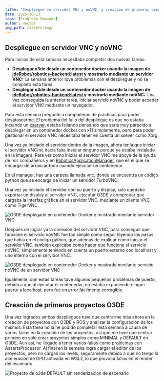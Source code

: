 ```yaml
---
title: "Despliegue en servidor VNC y noVNC, y creación de primeros proyectos O3DE"
date: 2025-10-13
tags: [Progreso Semanal]
author: Hector
img_path: /assets/img/
---
```


## Despliegue en servidor VNC y noVNC

Para inicios de esta semana necesitaba completar dos nuevas tareas:

- **Desplegar o3de desde un contenedor docker usando la imagen de [jdeRobot/robotics-backend:latest](https://hub.docker.com/r/jderobot/robotics-backend) y mostrarlo mediante un servidor VNC:** La semana anterior tuve problemas con el despliegue y no se completó esta tarea.
- **Desplegar o3de desde un contenedor docker usando la imagen de [jdeRobot/robotics-backend:latest](https://hub.docker.com/r/jderobot/robotics-backend) y mostrarlo mediante noVNC:** Una vez conseguida la anterior tarea, iniciar servicio noVNC y poder acceder al servidor VNC mediante un navegador.

Para esta semana pregunte a compañeros de prácticas para poder desatascarme. El problema del fallo del despliegue es que no estaba inciando un [xserver](https://www.x.org/archive/X11R7.6/doc/man/man1/Xserver.1.xhtml), estaba fallando pensando que seria muy parecido a desplegar en un contenedor docker con x11 simplemente, pero para poder gestionar el servidor VNC necesitaba tener en cuenta un xsever como Xorg.

Una vez ya iniciado el servidor dentro de la imagen, ahora tenía que iniciar el servidor VNC(no hacía falta instalar ninguno porque ya estaba instalado en la imagen).
Para ver como iniciar el servidor VNC me apoye de la ayuda de mis compañeros y en [RoboticsApplicationManager](https://github.com/JdeRobot/RoboticsApplicationManager), que es el que se encargar de arrancar todo cuando ejecutar un contenedor.

En el manager, hay una carpeta llamada [vnc](https://github.com/JdeRobot/RoboticsApplicationManager/tree/humble-devel/manager/manager/vnc), donde se encuentra un código python que se encarga de iniciar un servidor TurboVNC.

Una vez ya iniciado el servidor con su puerto y display, solo quedaba exportar un display al servidor VNC, ejecutar O3DE y comprobar que cargaba la interfaz gráfica en el servidor VNC, mediante un cliente VNC como TigerVNC.

![O3DE desplegado en contenedor Docker y mostrado mediante servidor VNC](O3DE_VNC.png)

Después de lograr ya la conexión del servidor VNC, para conseguir que funcione el servicio noVNC fue tan simple como seguir leyendo los pasos que había en el código python, que además de explicar cómo iniciar el servidor VNC, también explicaba como hacer que funcione el servicio noVNC, simplemente teniendo en cuenta un puerto externo con localhost y uno interno con el servidor VNC.

![O3DE desplegado en contenedor Docker y mostrado mediante servicio noVNC de un servidor VNC](O3DE_noVNC.png)

Igualmente, con estas tareas tuve algunos pequeños problemas de puerto, debido a que al ejecutar el contenedor, no estaba exponiendo ningún puerto a localhost, pero fue un error fácilmente corregible.

## Creación de primeros proyectos O3DE

Una vez logrados ambos despliegues tuve que centrarme más ahora en la creación de proyectos con O3DE y ROS y analizar la configuración de los mismos.
Esta tarea no la he podido completar esta semana a causa de varios fallos en la creación de los proyectos, así que me tuve que centrar primero en solo crear proyectos simples como MINIMAL y DEFAULT en O3DE.
Aun así, he llegado a tener varios fallos como problemas con AssertsProcessor. Al final en la semana logré cargar el editor de los proyectos, pero no cargan los levels, seguramente debido a que no tengo
la aceleración de GPU activada en WSL2, lo que provoca fallos en el render del escenario.

![Proyecto de o3de DEFAULT sin renderización de escenario](Project_O3DE_No_Render.png)

